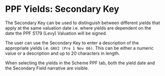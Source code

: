 # PPF Yields: Secondary Key

The Secondary Key can be used to distinguish between different yields
that apply at the same valuation date i.e. where yields are dependent on
the date the PPF S179 (Levy) Valuation will be signed.

The user can use the Secondary Key to enter a description of the
appropriate yields i.e. `GNV2 (Pre 1 Nov 06)`. This can be either a
numeric value or a description and up to 20 characters in length.

When selecting the yields in the Scheme PPF tab, both the yield date and
the Secondary Field narrative are visible.
